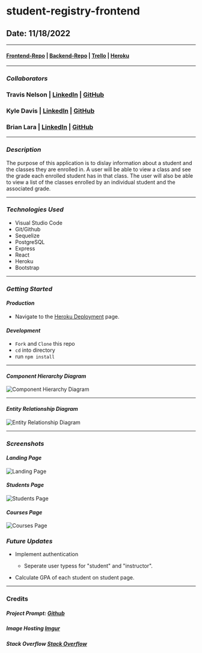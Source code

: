 # student-registry-frontend

## Date: 11/18/2022

---

#### [Frontend-Repo](https://github.com/tnel91/student-registry-frontend) | [Backend-Repo](https://github.com/tnel91/student-registry-backend) | [Trello](https://trello.com/b/BA8BnKnE/student-registry) | [Heroku](https://student-registry-app.herokuapp.com/)

---

### **_Collaborators_**

### Travis Nelson | [LinkedIn](https://www.linkedin.com/in/travis-nelson91/) | [GitHub](https://github.com/tnel91)

### Kyle Davis | [LinkedIn](https://www.linkedin.com/in/kyle-davis-c/) | [GitHub](https://github.com/KyleDavis1985)

### Brian Lara | [LinkedIn](https://www.linkedin.com/in/brian-lara/) | [GitHub](https://github.com/BrianDLara)

---

### **_Description_**

The purpose of this application is to dislay information about a student and the classes they are enrolled in. A user will be able to view a class and see the grade each enrolled student has in that class. The user will also be able to view a list of the classes enrolled by an individual student and the associated grade.

---

### **_Technologies Used_**

- Visual Studio Code
- Git/Github
- Sequelize
- PostgreSQL
- Express
- React
- Heroku
- Bootstrap

---

### **_Getting Started_**

#### _Production_

- Navigate to the [Heroku Deployment](https://student-registry-app.herokuapp.com/) page.

#### _Development_

- `Fork` and `Clone` this repo
- `cd` into directory
- run `npm install`

---

#### _Component Hierarchy Diagram_

![Component Hierarchy Diagram](https://i.imgur.com/XcxmaLy.png)

---

#### _Entity Relationship Diagram_

![Entity Relationship Diagram](https://i.imgur.com/l24rURBl.png)

---

### **_Screenshots_**

#### _Landing Page_

![Landing Page](https://i.imgur.com/WgQ23Ok.png)

#### _Students Page_

![Students Page](https://i.imgur.com/4mwDVSn.png)

#### _Courses Page_

![Courses Page](https://i.imgur.com/x1KCsU0.png)

### **_Future Updates_**

- Implement authentication

  - Seperate user typess for "student" and "instructor".

- Calculate GPA of each student on student page.

---

### Credits

##### Project Prompt: [Github](https://github.com/SEI-R-9-19/u3_interview_prep_group_hackathon)

##### Image Hosting [Imgur](https://imgur.com)

##### Stack Overflow [Stack Overflow](https://stackoverflow.com/)
